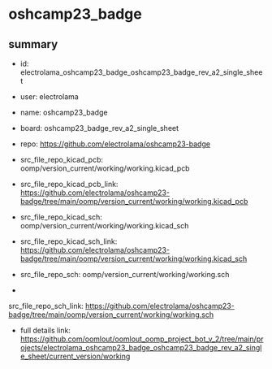 # oshcamp23_badge
 
## summary 
* id: electrolama_oshcamp23_badge_oshcamp23_badge_rev_a2_single_sheet
* user: electrolama
* name: oshcamp23_badge
* board: oshcamp23_badge_rev_a2_single_sheet
* repo: https://github.com/electrolama/oshcamp23-badge
* src_file_repo_kicad_pcb: oomp/version_current/working/working.kicad_pcb
* src_file_repo_kicad_pcb_link: https://github.com/electrolama/oshcamp23-badge/tree/main/oomp/version_current/working/working.kicad_pcb
* src_file_repo_kicad_sch: oomp/version_current/working/working.kicad_sch
* src_file_repo_kicad_sch_link: https://github.com/electrolama/oshcamp23-badge/tree/main/oomp/version_current/working/working.kicad_sch

* src_file_repo_sch: oomp/version_current/working/working.sch
*
 src_file_repo_sch_link: https://github.com/electrolama/oshcamp23-badge/tree/main/oomp/version_current/working/working.sch
* full details link: https://github.com/oomlout/oomlout_oomp_project_bot_v_2/tree/main/projects/electrolama_oshcamp23_badge_oshcamp23_badge_rev_a2_single_sheet/current_version/working  






